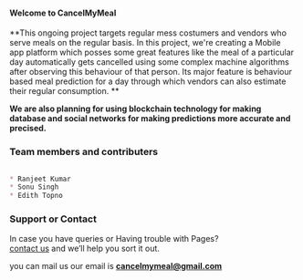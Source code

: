 #### Welcome to CancelMyMeal

**This ongoing project targets regular mess costumers and vendors who serve meals on the regular basis.
In this project, we're creating a Mobile app platform which posses some great features like the meal of a particular day automatically gets cancelled using some complex machine algorithms after observing this behaviour of that person. Its major feature is behaviour based meal prediction for a day through which vendors can also estimate their regular consumption. **


**We are also planning for using blockchain technology for making database and social networks for making predictions more accurate and precised.**


### Team members and contributers
```markdown

* Ranjeet Kumar
* Sonu Singh
* Edith Topno


```



### Support or Contact

In case you have queries or Having trouble with Pages? <br/>
[contact us](https://cancelmymeal@gmail.com/) and we’ll help you sort it out.

you can mail us our email is **cancelmymeal@gmail.com**
